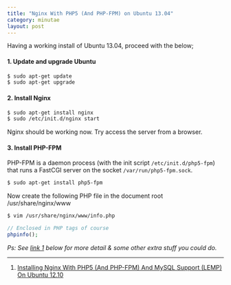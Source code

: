 ```yaml
---
title: "Nginx With PHP5 (And PHP-FPM) on Ubuntu 13.04"
category: minutae
layout: post
---
```


Having a working install of Ubuntu 13.04, proceed with the below;

#### 1. Update and upgrade Ubuntu

```bash
$ sudo apt-get update
$ sudo apt-get upgrade
```

#### 2. Install Nginx

```bash
$ sudo apt-get install nginx
$ sudo /etc/init.d/nginx start
```

Nginx should be working now. Try access the server from a browser.

#### 3. Install PHP-FPM

PHP-FPM is a daemon process (with the init script `/etc/init.d/php5-fpm`) that
runs a FastCGI server on the socket `/var/run/php5-fpm.sock`.

```bash
$ sudo apt-get install php5-fpm
```

Now create the following PHP file in the document root /usr/share/nginx/www

```bash
$ vim /usr/share/nginx/www/info.php
```

``` php
// Enclosed in PHP tags of course
phpinfo();
```

_Ps: See [link 1][1] below for more detail & some other extra stuff you could
do._

---

1. [Installing Nginx With PHP5 (And PHP-FPM) And MySQL Support (LEMP) On Ubuntu
   12.10][1]

[1]: http://www.howtoforge.com/installing-nginx-with-php5-and-php-fpm-and-mysql-support-lemp-on-ubuntu-12.10
